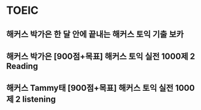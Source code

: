 # TOEIC

## 해커스 박가은 한 달 안에 끝내는 해커스 토익 기출 보카

## 해커스 박가은 [900점+목표] 해커스 토익 실전 1000제 2 Reading

## 해커스 Tammy태 [900점+목표] 해커스 토익 실전 1000제 2 listening